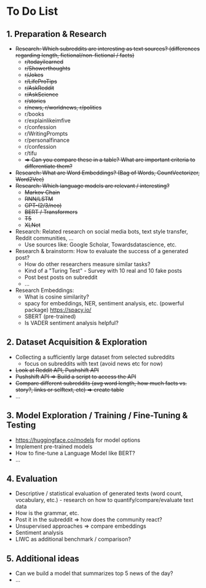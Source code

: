 # To Do List

## 1. Preparation & Research

- ~~Research: Which subreddits are interesting as text sources? (differences regarding length, fictional/non-fictional / facts)~~
  - ~~r/todayilearned~~
  - ~~r/Showerthoughts~~
  - ~~r/Jokes~~
  - ~~r/LifeProTips~~
  - ~~r/AskReddit~~
  - ~~r/AskScience~~
  - ~~r/stories~~
  - ~~r/news, r/worldnews, r/politics~~
  - r/books
  - r/explainlikeimfive
  - r/confession
  - r/WritingPrompts
  - r/personalfinance
  - r/confession
  - r/tifu
  - ~~=> Can you compare these in a table? What are important criteria to differentiate them?~~
- ~~Research: What are Word Embeddings? (Bag of Words, CountVectorizer, Word2Vec)~~
- ~~Research: Which language models are relevant / interesting?~~
  - ~~Markov Chain~~
  - ~~RNN/LSTM~~
  - ~~GPT-(2/3/neo)~~
  - ~~BERT / Transformers~~
  - ~~T5~~
  - ~~XLNet~~
- Research: Related research on social media bots, text style transfer, Reddit communities, ...
  - Use sources like: Google Scholar, Towardsdatascience, etc.
- Research & brainstorm: How to evaluate the success of a generated post?
  - How do other researchers measure similar tasks?
  - Kind of a "Turing Test" - Survey with 10 real and 10 fake posts
  - Post best posts on subreddit
  - ...
- Research Embeddings:
  - What is cosine similarity?
  - spacy for embeddings, NER, sentiment analysis, etc. (powerful package) https://spacy.io/
  - SBERT (pre-trained)
  - Is VADER sentiment analysis helpful?

## 2. Dataset Acquisition & Exploration

- Collecting a sufficiently large dataset from selected subreddits
  - focus on subreddits with text (avoid news etc for now)
- ~~Look at Reddit API, Pushshift API~~
- ~~Pushshift API => Build a script to access the API~~
- ~~Compare different subreddits (avg word length, how much facts vs. story?, links or selftext, etc) => create table~~
- ...

## 3. Model Exploration / Training / Fine-Tuning & Testing

- https://huggingface.co/models for model options
- Implement pre-trained models
- How to fine-tune a Language Model like BERT?
- ...

## 4. Evaluation

- Descriptive / statistical evaluation of generated texts (word count, vocabulary, etc.) - research on how to quantify/compare/evaluate text data
- How is the grammar, etc.
- Post it in the subreddit => how does the community react?
- Unsupervised approaches => compare embeddings
- Sentiment analysis
- LIWC as additional benchmark / comparison?

## 5. Additional ideas

- Can we build a model that summarizes top 5 news of the day?
- ...
